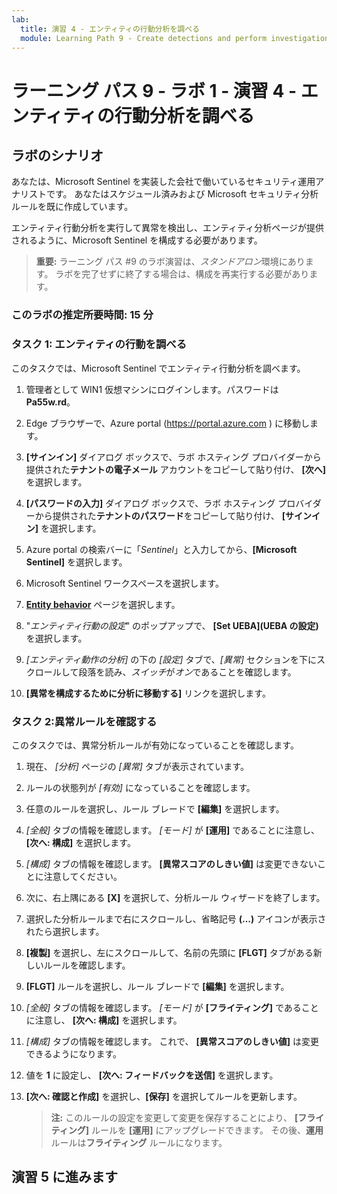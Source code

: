 ```yaml
---
lab:
  title: 演習 4 - エンティティの行動分析を調べる
  module: Learning Path 9 - Create detections and perform investigations using Microsoft Sentinel
---
```


# ラーニング パス 9 - ラボ 1 - 演習 4 - エンティティの行動分析を調べる

## ラボのシナリオ

あなたは、Microsoft Sentinel を実装した会社で働いているセキュリティ運用アナリストです。 あなたはスケジュール済みおよび Microsoft セキュリティ分析ルールを既に作成しています。

エンティティ行動分析を実行して異常を検出し、エンティティ分析ページが提供されるように、Microsoft Sentinel を構成する必要があります。

>**重要:** ラーニング パス #9 のラボ演習は、*スタンドアロン*環境にあります。 ラボを完了せずに終了する場合は、構成を再実行する必要があります。

### このラボの推定所要時間: 15 分

### タスク 1: エンティティの行動を調べる

このタスクでは、Microsoft Sentinel でエンティティ行動分析を調べます。

1. 管理者として WIN1 仮想マシンにログインします。パスワードは**Pa55w.rd**。  

1. Edge ブラウザーで、Azure portal (<https://portal.azure.com> ) に移動します。

1. **[サインイン]** ダイアログ ボックスで、ラボ ホスティング プロバイダーから提供された**テナントの電子メール** アカウントをコピーして貼り付け、 **[次へ]** を選択します。

1. **[パスワードの入力]** ダイアログ ボックスで、ラボ ホスティング プロバイダーから提供された**テナントのパスワード**をコピーして貼り付け、 **[サインイン]** を選択します。

1. Azure portal の検索バーに「*Sentinel*」と入力してから、**[Microsoft Sentinel]** を選択します。

1. Microsoft Sentinel ワークスペースを選択します。

1. **[Entity behavior](エンティティの行動)** ページを選択します。

1. "*エンティティ行動の設定*" のポップアップで、 **[Set UEBA](UEBA の設定)** を選択します。

1. *[エンティティ動作の分析]* の下の *[設定]* タブで、*[異常]* セクションを下にスクロールして段落を読み、*スイッチ*が*オン*であることを確認します。

1. **[異常を構成するために分析に移動する]** リンクを選択します。

### タスク 2:異常ルールを確認する

このタスクでは、異常分析ルールが有効になっていることを確認します。

1. 現在、 *[分析]* ページの *[異常]* タブが表示されています。

1. ルールの状態列が *[有効]* になっていることを確認します。

1. 任意のルールを選択し、ルール ブレードで **[編集]** を選択します。

1. *[全般]* タブの情報を確認します。 *[モード]* が **[運用]** であることに注意し、 **[次へ: 構成]** を選択します。

1. *[構成]* タブの情報を確認します。 **[異常スコアのしきい値]** は変更できないことに注意してください。

1. 次に、右上隅にある **[X]** を選択して、分析ルール ウィザードを終了します。

1. 選択した分析ルールまで右にスクロールし、省略記号 **(...)** アイコンが表示されたら選択します。

1. **[複製]** を選択し、左にスクロールして、名前の先頭に **[FLGT]** タブがある新しいルールを確認します。

1. **[FLGT]** ルールを選択し、ルール ブレードで **[編集]** を選択します。

1. *[全般]* タブの情報を確認します。 *[モード]* が **[フライティング]** であることに注意し、 **[次へ: 構成]** を選択します。

1. *[構成]* タブの情報を確認します。 これで、 **[異常スコアのしきい値]** は変更できるようになります。

1. 値を **1** に設定し、 **[次へ: フィードバックを送信]** を選択します。

1. **[次へ: 確認と作成]** を選択し、**[保存]** を選択してルールを更新します。

    >**注:** このルールの設定を変更して変更を保存することにより、 **[フライティング]** ルールを **[運用]** にアップグレードできます。 その後、**運用**ルールは**フライティング** ルールになります。

## 演習 5 に進みます

